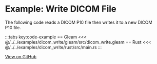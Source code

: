 # Example: Write DICOM File

The following code reads a DICOM P10 file then writes it to a new DICOM P10
file.

:::tabs key:code-example
== Gleam
<<< @/../../examples/dicom_write/gleam/src/dicom_write.gleam
== Rust
<<< @/../../examples/dicom_write/rust/src/main.rs
:::

[View on GitHub](https://github.com/dcmfx/dcmfx/tree/main/examples/dicom_write)

